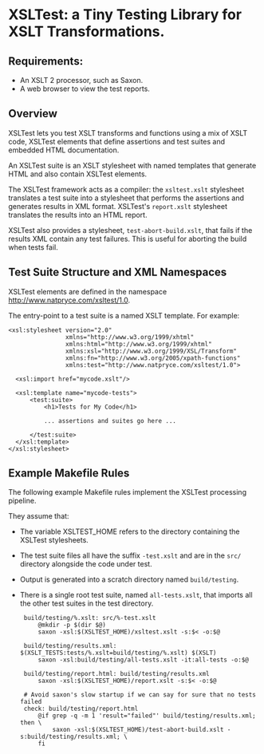 XSLTest: a Tiny Testing Library for XSLT Transformations.
=========================================================

Requirements:
-------------

 * An XSLT 2 processor, such as Saxon.
 * A web browser to view the test reports.


Overview
--------

XSLTest lets you test XSLT transforms and functions using a mix of
XSLT code, XSLTest elements that define assertions and test suites and
embedded HTML documentation.

An XSLTest suite is an XSLT stylesheet with named templates that
generate HTML and also contain XSLTest elements.  

The XSLTest framework acts as a compiler: the `xsltest.xslt`
stylesheet translates a test suite into a stylesheet that performs the
assertions and generates results in XML format.  XSLTest's
`report.xslt` stylesheet translates the results into an HTML report.

XSLTest also provides a stylesheet, `test-abort-build.xslt`, that
fails if the results XML contain any test failures.  This is useful
for aborting the build when tests fail.


Test Suite Structure and XML Namespaces
---------------------------------------

XSLTest elements are defined in the namespace http://www.natpryce.com/xsltest/1.0.

The entry-point to a test suite is a named XSLT template.  For example:

    <xsl:stylesheet version="2.0"
                    xmlns="http://www.w3.org/1999/xhtml" 
                    xmlns:html="http://www.w3.org/1999/xhtml" 
                    xmlns:xsl="http://www.w3.org/1999/XSL/Transform" 
                    xmlns:fn="http://www.w3.org/2005/xpath-functions" 
                    xmlns:test="http://www.natpryce.com/xsltest/1.0">

      <xsl:import href="mycode.xslt"/>
      
      <xsl:template name="mycode-tests">
          <test:suite>
              <h1>Tests for My Code</h1>
              
              ... assertions and suites go here ...

          </test:suite>
      </xsl:template>
    </xsl:stylesheet>


Example Makefile Rules
----------------------

The following example Makefile rules implement the XSLTest processing pipeline.

They assume that:

 * The variable XSLTEST_HOME refers to the directory containing the XSLTest stylesheets.
 * The test suite files all have the suffix `-test.xslt` and are in the `src/` directory alongside the code under test.
 * Output is generated into a scratch directory named `build/testing`.
 * There is a single root test suite, named `all-tests.xslt`, that imports all the other test suites in the test directory.


        build/testing/%.xslt: src/%-test.xslt
        	@mkdir -p $(dir $@)
        	saxon -xsl:$(XSLTEST_HOME)/xsltest.xslt -s:$< -o:$@
    
        build/testing/results.xml: $(XSLT_TESTS:tests/%.xslt=build/testing/%.xslt) $(XSLT)
        	saxon -xsl:build/testing/all-tests.xslt -it:all-tests -o:$@
        
        build/testing/report.html: build/testing/results.xml
        	saxon -xsl:$(XSLTEST_HOME)/report.xslt -s:$< -o:$@
    
        # Avoid saxon's slow startup if we can say for sure that no tests failed
        check: build/testing/report.html
        	@if grep -q -m 1 'result="failed"' build/testing/results.xml; then \
        	    saxon -xsl:$(XSLTEST_HOME)/test-abort-build.xslt -s:build/testing/results.xml; \
        	fi

